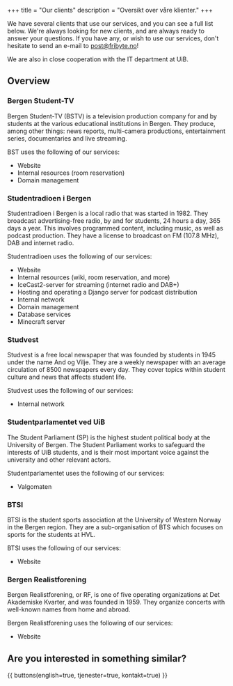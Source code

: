 +++
title = "Our clients"
description = "Oversikt over våre klienter."
+++

We have several clients that use our services, and you can see a full list below. We're always looking for new clients, and are always ready to answer your questions. If you have any, or wish to use our services, don't hesitate to send an e-mail to [post@fribyte.no](mailto:post@fribyte.no)!

We are also in close cooperation with the IT department at UiB.

## Overview

### Bergen Student-TV

Bergen Student-TV (BSTV) is a television production company for and by students at the various educational institutions in Bergen. They produce, among other things: news reports, multi-camera productions, entertainment series, documentaries and live streaming.

BST uses the following of our services:

- Website
- Internal resources (room reservation)
- Domain management

### Studentradioen i Bergen

Studentradioen i Bergen is a local radio that was started in 1982. They broadcast advertising-free radio, by and for students, 24 hours a day, 365 days a year. This involves programmed content, including music, as well as podcast production. They have a license to broadcast on FM (107.8 MHz), DAB and internet radio.

Studentradioen uses the following of our services:

- Website
- Internal resources (wiki, room reservation, and more)
- IceCast2-server for streaming (internet radio and DAB+)
- Hosting and operating a Django server for podcast distribution
- Internal network
- Domain management
- Database services
- Minecraft server

### Studvest

Studvest is a free local newspaper that was founded by students in 1945 under the name And og Vilje. They are a weekly newspaper with an average circulation of 8500 newspapers every day. They cover topics within student culture and news that affects student life.

Studvest uses the following of our services:

- Internal network

### Studentparlamentet ved UiB

The Student Parliament (SP) is the highest student political body at the University of Bergen. The Student Parliament works to safeguard the interests of UiB students, and is their most important voice against the university and other relevant actors.

Studentparlamentet uses the following of our services:

- Valgomaten

### BTSI

BTSI is the student sports association at the University of Western Norway in the Bergen region. They are a sub-organisation of BTS which focuses on sports for the students at HVL.

BTSI uses the following of our services:

- Website

### Bergen Realistforening

Bergen Realistforening, or RF, is one of five operating organizations at Det Akademiske Kvarter, and was founded in 1959. They organize concerts with well-known names from home and abroad.

Bergen Realistforening uses the following of our services:

- Website

## Are you interested in something similar?

{{ buttons(english=true, tjenester=true, kontakt=true) }}
